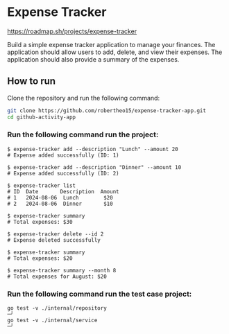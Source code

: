 # Expense Tracker
https://roadmap.sh/projects/expense-tracker

Build a simple expense tracker application to manage your finances. The application should allow users to 
add, delete, and view their expenses. The application should also provide a summary of the expenses.

## How to run

Clone the repository and run the following command:

```bash
git clone https://github.com/robertheo15/expense-tracker-app.git
cd github-activity-app
```


### Run the following command run the project:
```
$ expense-tracker add --description "Lunch" --amount 20
# Expense added successfully (ID: 1)

$ expense-tracker add --description "Dinner" --amount 10
# Expense added successfully (ID: 2)

$ expense-tracker list
# ID  Date       Description  Amount
# 1   2024-08-06  Lunch        $20
# 2   2024-08-06  Dinner       $10

$ expense-tracker summary
# Total expenses: $30

$ expense-tracker delete --id 2
# Expense deleted successfully

$ expense-tracker summary
# Total expenses: $20

$ expense-tracker summary --month 8
# Total expenses for August: $20
```

### Run the following command run the test case project:
```
go test -v ./internal/repository                                                                                                                                                                                            ─╯
go test -v ./internal/service                                                                                                                                                                                            ─╯
```